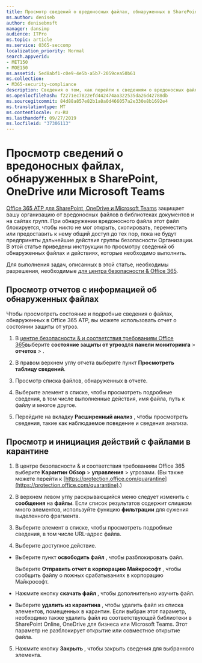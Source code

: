 ```yaml
---
title: Просмотр сведений о вредоносных файлах, обнаруженных в SharePoint, OneDrive или Microsoft Teams
ms.author: deniseb
author: denisebmsft
manager: dansimp
audience: ITPro
ms.topic: article
ms.service: O365-seccomp
localization_priority: Normal
search.appverid:
- MET150
- MOE150
ms.assetid: 5ed8abf1-c0e9-4e5b-a5b7-2059cea50b61
ms.collection:
- M365-security-compliance
description: Сведения о том, как перейти к сведениям о вредоносных файлах, обнаруженных в SharePoint, OneDrive или Teams, а также о том, как выполнять действия с этими файлами.
ms.openlocfilehash: f2271ec7822efd442474aa322535da26d42788db
ms.sourcegitcommit: 84d88a857e82b1a8a0d466057a2e330e8b1692e4
ms.translationtype: MT
ms.contentlocale: ru-RU
ms.lasthandoff: 09/27/2019
ms.locfileid: "37306113"
---
```

# <a name="view-information-about-malicious-files-detected-in-sharepoint-onedrive-or-microsoft-teams"></a>Просмотр сведений о вредоносных файлах, обнаруженных в SharePoint, OneDrive или Microsoft Teams

[Office 365 ATP для SharePoint, OneDrive и Microsoft Teams](atp-for-spo-odb-and-teams.md) защищает вашу организацию от вредоносных файлов в библиотеках документов и на сайтах групп. При обнаружении вредоносного файла этот файл блокируется, чтобы никто не мог открыть, скопировать, переместить или предоставить к нему общий доступ до тех пор, пока не будут предприняты дальнейшие действия группы безопасности Организации. В этой статье приведены инструкции по просмотру сведений об обнаруженных файлах и действиях, которые необходимо выполнить. 

Для выполнения задач, описанных в этой статье, необходимы разрешения, необходимые [для центра безопасности &amp; Office 365](permissions-in-the-security-and-compliance-center.md). 
  
## <a name="view-reports-with-information-about-detected-files"></a>Просмотр отчетов с информацией об обнаруженных файлах

Чтобы просмотреть состояние и подробные сведения о файлах, обнаруженных в Office 365 ATP, вы можете использовать отчет о состоянии защиты от угроз.
  
1. В [центре безопасности &amp; и соответствия требованиям Office 365](https://protection.office.com)выберите **состояние защиты от угроз**для **панели мониторинга** \> **отчетов** \> .
    
2. В правом верхнем углу отчета выберите пункт **Просмотреть таблицу сведений**.
    
3. Просмотр списка файлов, обнаруженных в отчете.
    
4. Выберите элемент в списке, чтобы просмотреть подробные сведения, в том числе выполненные действия, имя файла, путь к файлу и многое другое.
    
5. Перейдите на вкладку **Расширенный анализ** , чтобы просмотреть сведения, такие как наблюдаемое поведение и сведения анализа. 
  
## <a name="view-and-take-action-on-files-in-quarantine"></a>Просмотр и инициация действий с файлами в карантине

1. В центре безопасности &amp; и соответствия требованиям Office 365 выберите **Карантин** **Обзор** \> **управления** \> угрозами. (Вы также можете перейти к [https://protection.office.com/quarantine](https://protection.office.com/quarantine).)
    
2. В верхнем левом углу раскрывающийся меню следует изменить с **сообщения** на **файлы**. Если список результатов содержит слишком много элементов, используйте функцию **фильтрации** для сужения выделенного фрагмента.
    
3. Выберите элемент в списке, чтобы просмотреть подробные сведения, в том числе URL-адрес файла.
    
4. Выберите доступное действие.
    
  - Выберите пункт **освободить файл** , чтобы разблокировать файл. 
    
    Выберите **Отправить отчет в корпорацию Майкрософт** , чтобы сообщить файлу о ложных срабатываниях в корпорацию Майкрософт. 
    
  - Нажмите кнопку **скачать файл** , чтобы дополнительно изучить файл. 
    
  - Выберите **удалить из карантина** , чтобы удалить файл из списка элементов, помещенных в карантин. Если выбран этот параметр, необходимо также удалить файл из соответствующей библиотеки в SharePoint Online, OneDrive для бизнеса или Microsoft Teams. Этот параметр не разблокирует открытие или совместное открытие файла. 
    
5. Нажмите кнопку **Закрыть** , чтобы закрыть сведения для выбранного элемента. 
  
  

